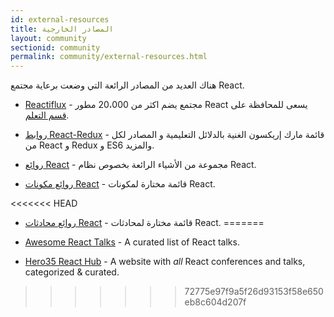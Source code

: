 ```yaml
---
id: external-resources
title: المصادر الخارجية
layout: community
sectionid: community
permalink: community/external-resources.html
---
```


هناك العديد من المصادر الرائعة التي وضعت برعاية مجتمع React.

- [Reactiflux](https://www.reactiflux.com/) - مجتمع يضم اكثر من 20،000 مطور React يسعى للمحافظة على [قسم التعلم](https://www.reactiflux.com/learning/).

- [روابط React-Redux](https://github.com/markerikson/react-redux-links) - قائمة مارك إريكسون الغنية بالدلائل التعليمية و المصادر لكل من React و Redux و ES6 والمزيد.

- [روائع React](https://github.com/enaqx/awesome-react) - مجموعة من الأشياء الرائعة بخصوص نظام React.

- [روائع مكونات React](https://github.com/brillout/awesome-react-components) - قائمة مختارة لمكونات React.

<<<<<<< HEAD
- [روائع محادثات React](https://github.com/tiaanduplessis/awesome-react-talks) - قائمة مختارة لمحادثات React.
=======
- [Awesome React Talks](https://github.com/tiaanduplessis/awesome-react-talks) - A curated list of React talks.

- [Hero35 React Hub](https://hero35.com/stack/react) - A website with _all_ React conferences and talks, categorized & curated.
>>>>>>> 72775e97f9a5f26d93153f58e650eb8c604d207f
